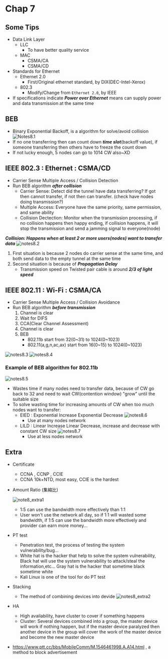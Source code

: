 # **Chap 7**

## **Some Tips**
* Data Link Layer
    - LLC
        - To have better quality service
    - MAC
        - CSMA/CA
        - CSMA/CD
* Standards for Ethernet
    - Ethernet 2.0
        - First/Original ethernet standard, by DIX(DEC-Intel-Xerox)
    - 802.3
        - Modify/Change from `Ethernet 2.0`, by IEEE
* If specifications indicate _**Power over Ethernet**_ means can supply power and data transmission at the same time

## **BEB**
* Binary Exponential Backoff, is a algorithm for solve/avoid collision
![Notes8.1](Images/notes8.1.png)
* If no one transferring then can count down _**time slot**_(backoff value), if someone transferring then others have to freeze the count down 
* If not lucky enough, 5 nodes can go to 1014 CW also~XD
## **IEEE 802.3 : Ethernet : CSMA/CD**
* Carrier Sense Multiple Access / Collision Detection
* Run BEB algorithm _**after collision**_
    - Carrier Sense: Detect did the tunnel have data transferring? If got then cannot transfer, if not then can transfer. (check have nodes doing transmission?)
    - Multiple Access: Everyone have the same priority, same permission, and same ability
    - Collision Dectection: Monitor when the transmission processing, if no collision happens then happy ending, if collision happens, it will stop the transmission and send a jamming signal to everyone(node)

_**Collision: Happens when at least 2 or more users(nodes) want to transfer data**_
![notes8.2](Images/notes8.2.png)
1. First situation is because 2 nodes do carrier sense at the same time, and both send data to the empty tunnel at the same time
2. Second situation is because of _**Propagation Delay**_
    - Transmission speed on Twisted pair cable is around _**2/3 of light speed**_

## **IEEE 802.11 : Wi-Fi : CSMA/CA**
* Carrier Sense Multiple Access / Collision Avoidance
* Run BEB algorithm _**before transmission**_
    1. Channel is clear
    2. Wait for DIFS
    3. CCA(Clear Channel Assessment)
    4. Channel is clear
    5. BEB
        - 802.11b start from 32(0~31) to 1024(0~1023)
        - 802.11(a,g,n,ac,ax) start from 16(0~15) to 1024(0~1023)

![notes8.3](Images/notes8.3.jpeg)
![notes8.4](Images/notes8.4.png)

### **Example of BEB algorithm for 802.11b**
![notes8.5](Images/notes8.5.png)
* Wastes time if many nodes need to transfer data, because of CW go back to 32 and need to wait CW(contention window) "grow" until the suitable size
* To solve wasting time for increasing amounts of CW when too much nodes want to transfer:
    - EIED : Exponential Increase Exponential Decrease
    ![notes8.6](Images/notes8.6.png)
        - Use at many nodes network
    - LILD : Linear Increase Linear Decrease, increase and decrease with constant CW size
    ![notes8.7](Images/notes8.7.png)
        - Use at less nodes network

## **Extra**
* Certificate 
    - CCNA , CCNP , CCIE
    - CCNA 10k+NTD, most easy, CCIE is the hardest
* Amount Ratio (集縮比)

    ![note8_extra1](Images/notes8_extra1.png)
    - 1:5 can use the bandwidth more effectively than 1:1
    - User won't use the network all day, so if 1:1 will wasted some bandwidth, if 1:5 can use the bandwidth more effectively and provider can earn more money...

* PT test
    - Penetration test, the process of testing the system vulnerability/bug...
    - White hat is the hacker that help to solve the system vulnerability, Black hat will use the system vulnerability to attack/steal the information,etc... Gray hat is the hacker that sometime black sometime white
    - Kali Linux is one of the tool for do PT test
* Stacking
    - The method of combining devices into devide
    ![notes8_extra2](Images/notes8_extra2.png)
* HA
    - High availability, have cluster to cover if something happens
    - Cluster: Several devices combined into a group, the master device will work if nothing happen, but if the master device paralyzed then another device in the group will cover the work of the master device and become the new master device
* https://www.ptt.cc/bbs/MobileComm/M.1546461998.A.A14.html , a method to block advertisement
